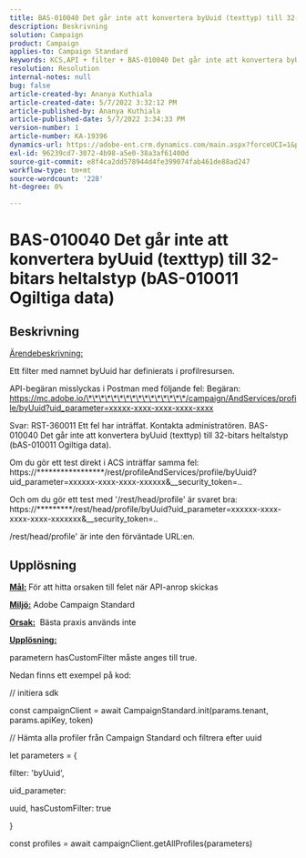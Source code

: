 ```yaml
---
title: BAS-010040 Det går inte att konvertera byUuid (texttyp) till 32-bitars heltalstyp (bAS-010011 Ogiltiga data)
description: Beskrivning
solution: Campaign
product: Campaign
applies-to: Campaign Standard
keywords: KCS,API + filter + BAS-010040 Det går inte att konvertera byUid (texttyp) till 32-bitars heltalstyp (bAS-010011 Ogiltiga data)
resolution: Resolution
internal-notes: null
bug: false
article-created-by: Ananya Kuthiala
article-created-date: 5/7/2022 3:32:12 PM
article-published-by: Ananya Kuthiala
article-published-date: 5/7/2022 3:34:33 PM
version-number: 1
article-number: KA-19396
dynamics-url: https://adobe-ent.crm.dynamics.com/main.aspx?forceUCI=1&pagetype=entityrecord&etn=knowledgearticle&id=6bbfd5d7-1ace-ec11-a7b5-0022480a8e40
exl-id: 96239cd7-3072-4b98-a5e0-38a3af61400d
source-git-commit: e8f4ca2dd578944d4fe399074fab461de88ad247
workflow-type: tm+mt
source-wordcount: '228'
ht-degree: 0%

---
```


# BAS-010040 Det går inte att konvertera byUuid (texttyp) till 32-bitars heltalstyp (bAS-010011 Ogiltiga data)

## Beskrivning


<u>Ärendebeskrivning:</u>

Ett filter med namnet byUuid har definierats i profilresursen.

API-begäran misslyckas i Postman med följande fel: Begäran: https://mc.adobe.io/\*\*\*\*\*\*\*\*\*\*\*\*\*\*\*\*/campaign/AndServices/profile/byUuid?uid_parameter=xxxxx-xxxx-xxxx-xxxx-xxxx

Svar: RST-360011 Ett fel har inträffat. Kontakta administratören.
BAS-010040 Det går inte att konvertera byUuid (texttyp) till 32-bitars heltalstyp (bAS-010011 Ogiltiga data).

Om du gör ett test direkt i ACS inträffar samma fel: https://\*\*\*\*\*\*\*\*\*\*\*\*\*\*\*\*\*/rest/profileAndServices/profile/byUuid?uid_parameter=xxxxxx-xxxx-xxxx-xxxxxx&amp;__security_token=..

Och om du gör ett test med &#39;/rest/head/profile&#39; är svaret bra: https://\*\*\*\*\*\*\*\*\*/rest/head/profile/byUuid?uid_parameter=xxxxxx-xxxx-xxxx-xxxx-xxxxxxx&amp;__security_token=..

/rest/head/profile&#39; är inte den förväntade URL:en.


## Upplösning


<b><u>Mål:</u></b> För att hitta orsaken till felet när API-anrop skickas

<b><u>Miljö:</u></b> Adobe Campaign Standard

<b><u>Orsak:</u></b>  Bästa praxis används inte

<b><u>Upplösning:</u></b>



parametern hasCustomFilter måste anges till true.

Nedan finns ett exempel på kod:

// initiera sdk

const campaignClient = await CampaignStandard.init(params.tenant, params.apiKey, token)

// Hämta alla profiler från Campaign Standard och filtrera efter uuid

let parameters = {

filter: &#39;byUuid&#39;,

uid_parameter:

uuid, hasCustomFilter: true

}

const profiles = await campaignClient.getAllProfiles(parameters)
